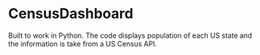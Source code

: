 # CensusDashboard
Built to work in Python. The code displays population of each US state and the information is take from a US Census API.
